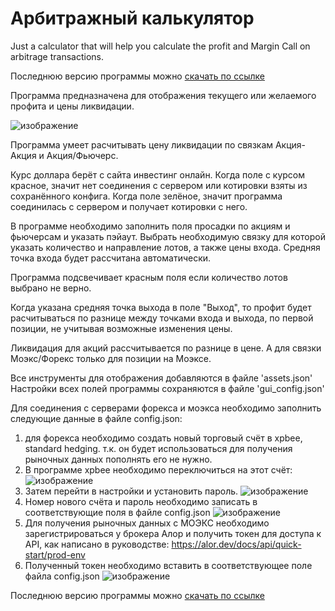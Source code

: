 # Арбитражный калькулятор
Just a calculator that will help you calculate the profit and Margin Call on arbitrage transactions.

Последнюю версию программы можно [скачать по ссылке](https://www.dropbox.com/scl/fo/3gf7ps4claoy6mfd0tbha/AD8i4G5jdEumz04DCxCeDAU?rlkey=j6ldgtqip2vdwvlxomrory9f2&st=c3yxvzvb&dl=0)

Программа предназначена для отображения текущего или желаемого профита и цены ликвидации.

![изображение](https://github.com/user-attachments/assets/457ad187-e286-47f6-a913-acde167a9c8e)

Программа умеет расчитывать цену ликвидации по связкам Акция-Акция и Акция/Фьючерс.

Курс доллара берёт с сайта инвестинг онлайн. Когда поле с курсом красное, значит нет соединения с сервером
или котировки взяты из сохранённого конфига. Когда поле зелёное, значит программа соединилась с сервером
и получает котировки с него.

В программе необходимо заполнить поля просадки по акциям и фьючерсам и указать пэйаут.
Выбрать необходимую связку для которой указать количество и направление лотов, а также цены входа.
Средняя точка входа будет рассчитана автоматически.

Программа подсвечивает красным поля если количество лотов выбрано не верно.

Когда указана средняя точка выхода в поле "Выход", то профит будет расчитываться по разнице между точками входа и выхода, по первой позиции, не учитывая возможные изменения цены.

Ликвидация для акций рассчитывается по разнице в цене. А для связки Моэкс/Форекс только для позиции на Моэксе.

Все инструменты для отображения добавляются в файле 'assets.json'
Настройки всех полей программы сохраняются в файле 'gui_config.json'

Для соединения с серверами форекса и моэкса необходимо заполнить следующие данные в файле config.json:
1. для форекса необходимо создать новый торговый счёт в xpbee, standard hedging. т.к. он будет использоваться для получения рыночных данных пополнять его не нужно.
2. В программе xpbee необходимо переключиться на этот счёт:
![изображение](https://github.com/user-attachments/assets/f6f51327-d0da-4ae4-b059-0d21a104a161)
3. Затем перейти в настройки и установить пароль.
![изображение](https://github.com/user-attachments/assets/1b559ec2-3323-493f-8f51-a6d78bc18803)
5. Номер нового счёта и пароль необходимо записать в соответствующие поля в файле config.json
![изображение](https://github.com/user-attachments/assets/af9eeeb5-83f5-4680-afb0-649e708ea9d7)
6. Для получения рыночных данных с МОЭКС необходимо зарегистрироваться у брокера Алор и получить токен для доступа к API, как написано в руководстве: https://alor.dev/docs/api/quick-start/prod-env
7. Полученный токен необходимо вставить в соответствующее поле файла config.json
![изображение](https://github.com/user-attachments/assets/1e8cd766-ef3f-450f-b2f0-c93126e7543f)


Последнюю версию программы можно [скачать по ссылке](https://www.dropbox.com/scl/fi/lg7tu5s3pr8n5sljux5kk/output.7z?rlkey=b9z6hnrc3gur65mpx1i3f8r58&st=btzohan4&dl=0)
